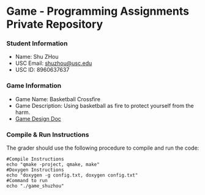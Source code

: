 # Game - Programming Assignments Private Repository
### Student Information
  + Name: Shu ZHou
  + USC Email: shuzhou@usc.edu
  + USC ID: 8960637637

### Game Information
  + Game Name: Basketball Crossfire
  + Game Description: Using basketball as fire to protect yourself from the harm.
  + [Game Design Doc](GameDesignDoc.md)


### Compile & Run Instructions
The grader should use the following procedure to compile and run the code:
```shell
#Compile Instructions
echo "qmake -project, qmake, make"
#Doxygen Instructions
echo "doxygen -g config.txt, doxygen config.txt"
#Command to run
echo "./game_shuzhou"
```


